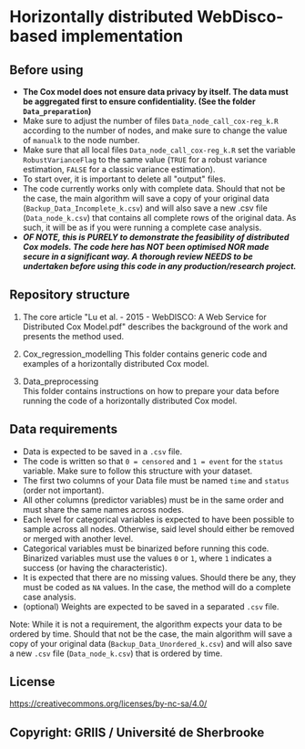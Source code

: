 # Horizontally distributed WebDisco-based implementation

## Before using

- **The Cox model does not ensure data privacy by itself. The data must be aggregated first to ensure confidentiality. (See the folder `Data_preparation`)**
- Make sure to adjust the number of files `Data_node_call_cox-reg_k.R` according to the number of nodes, and make sure to change the value of `manualk` to the node number.
- Make sure that all local files `Data_node_call_cox-reg_k.R` set the variable `RobustVarianceFlag` to the same value (`TRUE` for a robust variance estimation, `FALSE` for a classic variance estimation).
- To start over, it is important to delete all "output" files.
- The code currently works only with complete data. Should that not be the case, the main algorithm will save a copy of your original data (`Backup_Data_Incomplete_k.csv`) and will also save a new .csv file (`Data_node_k.csv`) that contains all complete rows of the original data. As such, it will be as if you were running a complete case analysis.
- ***OF NOTE, this is PURELY to demonstrate the feasibility of distributed Cox models. The code here has NOT been optimised NOR made secure in a significant way. A thorough review NEEDS to be undertaken before using this code in any production/research project.***

## Repository structure

1. The core article "Lu et al. - 2015 - WebDISCO: A Web Service for Distributed Cox Model.pdf" describes the background of the work and presents the method used.

2. Cox_regression_modelling
This folder contains generic code and examples of a horizontally distributed Cox model.

3. Data_preprocessing  
This folder contains instructions on how to prepare your data before running the code of a horizontally distributed Cox model.

## Data requirements

- Data is expected to be saved in a `.csv` file.
- The code is written so that `0 = censored` and `1 = event` for the `status` variable. Make sure to follow this structure with your dataset.
- The first two columns of your Data file must be named `time` and `status` (order not important).
- All other columns (predictor variables) must be in the same order and must share the same names across nodes.
- Each level for categorical variables is expected to have been possible to sample across all nodes. Otherwise, said level should either be removed or merged with another level.
- Categorical variables must be binarized before running this code. Binarized variables must use the values `0` or `1`, where `1` indicates a success (or having the characteristic).
- It is expected that there are no missing values. Should there be any, they must be coded as `NA` values. In the case, the method will do a complete case analysis.
- (optional) Weights are expected to be saved in a separated `.csv` file.

Note: While it is not a requirement, the algorithm expects your data to be ordered by time. Should that not be the case, the main algorithm will save a copy of your original data (`Backup_Data_Unordered_k.csv`) and will also save a new `.csv` file (`Data_node_k.csv`) that is ordered by time.

## License

https://creativecommons.org/licenses/by-nc-sa/4.0/

## Copyright: GRIIS / Université de Sherbrooke
